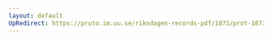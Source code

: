 ```yaml
---
layout: default
UpRedirect: https://pruto.im.uu.se/riksdagen-records-pdf/1873/prot-1873--ak--510.pdf
---
```

